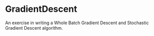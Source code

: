 # GradientDescent
An exercise in writing a Whole Batch Gradient Descent and Stochastic Gradient Descent algorithm.
